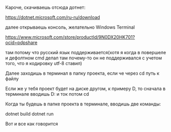 Кароче, скачиваешь отсюда дотнет:

https://dotnet.microsoft.com/ru-ru/download

далее открываешь консоль, желательно Windows Terminal 

https://www.microsoft.com/store/productId/9N0DX20HK701?ocid=pdpshare 

там потому что русский язык поддерживается(хотя я когда в повершеле и дефолтном cmd делал там почему-то он не поддерживался с учетом того, что я кодировку utf-8 ставил)





Далее заходишь в терминал в папку проекта, если че через cd путь к файлу 

Если же у тебя проект будет на диске другом, к примеру D, то сначала в терминале вводишь D: и ток потом cd




Когда ты будешь в папке проекта в терминале, вводишь две команды:

dotnet build
dotnet run 

Вот и все как говорится
